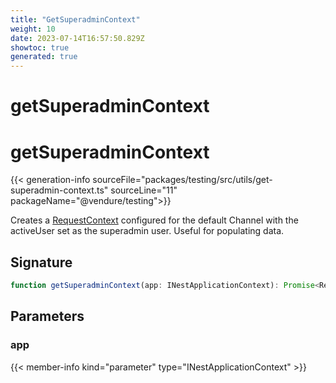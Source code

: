 ```yaml
---
title: "GetSuperadminContext"
weight: 10
date: 2023-07-14T16:57:50.829Z
showtoc: true
generated: true
---
```

<!-- This file was generated from the Vendure source. Do not modify. Instead, re-run the "docs:build" script -->

# getSuperadminContext
<div class="symbol">


# getSuperadminContext

{{< generation-info sourceFile="packages/testing/src/utils/get-superadmin-context.ts" sourceLine="11" packageName="@vendure/testing">}}

Creates a <a href='/typescript-api/request/request-context#requestcontext'>RequestContext</a> configured for the default Channel with the activeUser set
as the superadmin user. Useful for populating data.

## Signature

```TypeScript
function getSuperadminContext(app: INestApplicationContext): Promise<RequestContext>
```
## Parameters

### app

{{< member-info kind="parameter" type="INestApplicationContext" >}}

</div>
